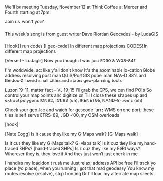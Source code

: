 We'll be meeting Tuesday, November 12 at Think Coffee at Mercer and Fourth starting at 7pm. 

Join us, won't you?
###

This week's song is from guest writer Dave Riordan
Geocodes - by LudaGIS

###
[Hook]
I run codes
[I geo-code]
In different map projections
CODES! In different map projections

[Verse 1 - Ludagis]
Now you thought I was just ED50 & WGS-84?


I'm worldwide, act like y'all don't know
It's the abominable lo-cation
Globe address resolving post man
QGIS/PostGIS pope, man
NAV-D 88's and Beidou-2
I send small cities and states geo-planning tools.


Luzon 19-11, matter fact - VL 19-15
I'll grab the GPS, we can find POI’s
So control your map points and digitize on
Til I close these shapes up and extract polygons
IGN62, IGN63 (oh), IRENET95, NAND-8-tree's (oh)


Check your geo-loc and watch for geocode ‘urrz
WMS on one port; these tiles is self serve
ETRS-89, JGD -’00, my OSM overloads

[hook]

[Nate Dogg]
Is it cause they like my G-Maps walk? [G-Maps walk]

Is it cuz they like my G-Maps talk? G-Maps talk]
Is it cuz they like my hand-traced SHPs? [hand-traced SHPs]
Is it cuz they like my ESRI ways?
Wherever they is, they love it
And they just won't just check in me


I handles my load don't rush me
Just relax; address API be free
I’ll track yo place (yo place), when you running
I got that mad geodesey
You know my routes resolve (resolve), stop fronting
Or I'll load my alternate map sheets